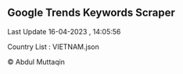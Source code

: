 

## Google Trends Keywords Scraper 
 
Last Update 16-04-2023 , 14:05:56

Country List :
VIETNAM.json



© Abdul Muttaqin 
